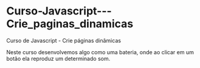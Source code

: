 # Curso-Javascript---Crie_paginas_dinamicas
Curso de Javascript - Crie páginas dinâmicas  

Neste curso desenvolvemos algo como uma bateria, onde ao clicar em um botão ela reproduz um determinado som.

